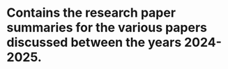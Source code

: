 # Contains the research paper summaries for the various papers discussed between the years 2024-2025.
